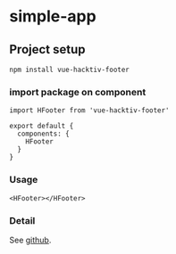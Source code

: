 # simple-app

## Project setup
```
npm install vue-hacktiv-footer
```

### import package on component
```
import HFooter from 'vue-hacktiv-footer'

export default {
  components: {
    HFooter
  }
}
```

### Usage
```
<HFooter></HFooter>
```


### Detail
See [github](https://cli.vuejs.org/config/).
